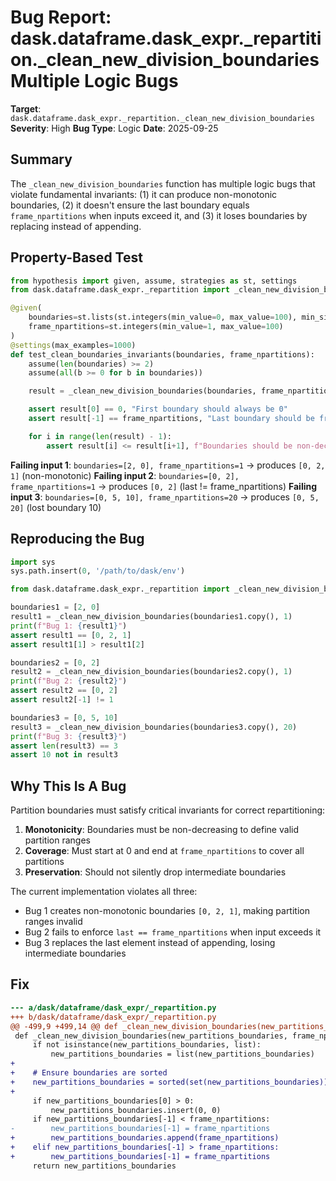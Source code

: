 # Bug Report: dask.dataframe.dask_expr._repartition._clean_new_division_boundaries Multiple Logic Bugs

**Target**: `dask.dataframe.dask_expr._repartition._clean_new_division_boundaries`
**Severity**: High
**Bug Type**: Logic
**Date**: 2025-09-25

## Summary

The `_clean_new_division_boundaries` function has multiple logic bugs that violate fundamental invariants: (1) it can produce non-monotonic boundaries, (2) it doesn't ensure the last boundary equals `frame_npartitions` when inputs exceed it, and (3) it loses boundaries by replacing instead of appending.

## Property-Based Test

```python
from hypothesis import given, assume, strategies as st, settings
from dask.dataframe.dask_expr._repartition import _clean_new_division_boundaries

@given(
    boundaries=st.lists(st.integers(min_value=0, max_value=100), min_size=2, max_size=10),
    frame_npartitions=st.integers(min_value=1, max_value=100)
)
@settings(max_examples=1000)
def test_clean_boundaries_invariants(boundaries, frame_npartitions):
    assume(len(boundaries) >= 2)
    assume(all(b >= 0 for b in boundaries))

    result = _clean_new_division_boundaries(boundaries, frame_npartitions)

    assert result[0] == 0, "First boundary should always be 0"
    assert result[-1] == frame_npartitions, "Last boundary should be frame_npartitions"

    for i in range(len(result) - 1):
        assert result[i] <= result[i+1], f"Boundaries should be non-decreasing: {result}"
```

**Failing input 1**: `boundaries=[2, 0], frame_npartitions=1` → produces `[0, 2, 1]` (non-monotonic)
**Failing input 2**: `boundaries=[0, 2], frame_npartitions=1` → produces `[0, 2]` (last != frame_npartitions)
**Failing input 3**: `boundaries=[0, 5, 10], frame_npartitions=20` → produces `[0, 5, 20]` (lost boundary 10)

## Reproducing the Bug

```python
import sys
sys.path.insert(0, '/path/to/dask/env')

from dask.dataframe.dask_expr._repartition import _clean_new_division_boundaries

boundaries1 = [2, 0]
result1 = _clean_new_division_boundaries(boundaries1.copy(), 1)
print(f"Bug 1: {result1}")
assert result1 == [0, 2, 1]
assert result1[1] > result1[2]

boundaries2 = [0, 2]
result2 = _clean_new_division_boundaries(boundaries2.copy(), 1)
print(f"Bug 2: {result2}")
assert result2 == [0, 2]
assert result2[-1] != 1

boundaries3 = [0, 5, 10]
result3 = _clean_new_division_boundaries(boundaries3.copy(), 20)
print(f"Bug 3: {result3}")
assert len(result3) == 3
assert 10 not in result3
```

## Why This Is A Bug

Partition boundaries must satisfy critical invariants for correct repartitioning:
1. **Monotonicity**: Boundaries must be non-decreasing to define valid partition ranges
2. **Coverage**: Must start at 0 and end at `frame_npartitions` to cover all partitions
3. **Preservation**: Should not silently drop intermediate boundaries

The current implementation violates all three:
- Bug 1 creates non-monotonic boundaries `[0, 2, 1]`, making partition ranges invalid
- Bug 2 fails to enforce `last == frame_npartitions` when input exceeds it
- Bug 3 replaces the last element instead of appending, losing intermediate boundaries

## Fix

```diff
--- a/dask/dataframe/dask_expr/_repartition.py
+++ b/dask/dataframe/dask_expr/_repartition.py
@@ -499,9 +499,14 @@ def _clean_new_division_boundaries(new_partitions_boundaries, frame_npartitions
 def _clean_new_division_boundaries(new_partitions_boundaries, frame_npartitions):
     if not isinstance(new_partitions_boundaries, list):
         new_partitions_boundaries = list(new_partitions_boundaries)
+
+    # Ensure boundaries are sorted
+    new_partitions_boundaries = sorted(set(new_partitions_boundaries))
+
     if new_partitions_boundaries[0] > 0:
         new_partitions_boundaries.insert(0, 0)
     if new_partitions_boundaries[-1] < frame_npartitions:
-        new_partitions_boundaries[-1] = frame_npartitions
+        new_partitions_boundaries.append(frame_npartitions)
+    elif new_partitions_boundaries[-1] > frame_npartitions:
+        new_partitions_boundaries[-1] = frame_npartitions
     return new_partitions_boundaries
```